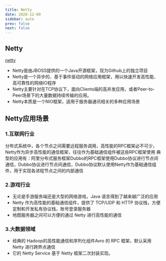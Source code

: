 ```yaml
---
title: Netty
date: 2020-12-09
sidebar: auto
prev: false
next: false
---
```


## Netty

[netty](https://netty.io/wiki/index.html)

- Netty是由JBOSS提供的一个Java开源框架，现为Github上的独立项目
- Netty是一个异步的、基于事件驱动的网络应用框架，用以快速开发高性能、高可靠性的网络IO程序
- Netty主要针对在TCP协议下，面向Clients端的高并发应用，或者Peer-to-Peer场景下的大量数据持续传输的应用。
- Netty本质是一个NIO框架，适用于服务器通讯相关的多种应用场景

## Netty应用场景
### 1.互联网行业
分布式系统中，各个节点之间需要远程服务调用，高性能的RPC框架必不可少，Netty作为异步高性能的通信框架，往往作为基础通信组件被这些RPC框架使用
典型的应用有：阿里分布式服务框架Dubbo的RPC框架使用Dubbo协议进行节点间通信，Dubbo协议进行节点间通信，Dubbo协议默认使用Netty作为基础通信组件，用于实现各进程节点之间的内部通信
### 2.游戏行业
- 无论是手游服务端还是大型的网络游戏，Java 语言得到了越来越广泛的应用
- Netty 作为高性能的基础通信组件，提供了 TCP/UDP 和 HTTP 协议栈，方便定制和开发私有协议栈，账号登录服务器
- 地图服务器之间可以方便的通过 Netty 进行高性能的通信
### 3.大数据领域
- 经典的 Hadoop的高性能通信和序列化组件Avro 的 RPC 框架，默认采用 Netty 进行跨界点通信
- 它的 Netty Service 基于 Netty 框架二次封装实现。
